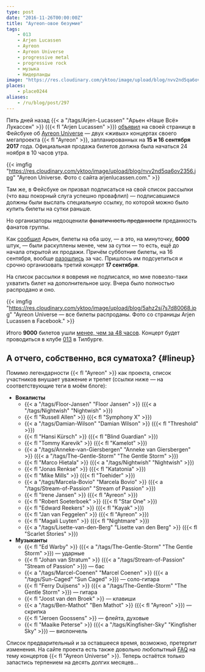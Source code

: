 ```yaml
---
type: post
date: "2016-11-26T00:00:00Z"
title: "Ayreon-овое безумие"
tags:
    - 013
    - Arjen Lucassen
    - Ayreon
    - Ayreon Universe
    - progressive metal
    - progressive rock
    - музыка
    - Нидерланды
image: "https://res.cloudinary.com/yktoo/image/upload/blog/nvv2nd5qa6ov2356.jpg"
places:
    - place0244
aliases:
    - /ru/blog/post/297
---
```


Пять дней назад {{< a "/tags/Arjen-Lucassen" "Арьен «Наше Всё» Лукассен" >}} ({{< fl "Arjen Lucassen" >}}) [объявил](https://www.facebook.com/ArjenLucassenOfficial/videos/10153840917141152/) на своей странице в Фейсбуке об [Ayreon Universe](http://www.arjenlucassen.com/universe/) — двух «живых» концертах своего мегапроекта {{< fl "Ayreon" >}}, запланированных на **15 и 16 сентября 2017** года. Официальная продажа билетов должна была начаться 24 ноября в 10 часов утра.

<!--more-->

{{< imgfig "https://res.cloudinary.com/yktoo/image/upload/blog/nvv2nd5qa6ov2356.jpg" "Ayreon Universe. Фото с сайта arjenlucassen.com." >}}

Там же, в Фейсбуке он призвал подписаться на свой список рассылки (что ваш покорный слуга успешно провафлил) — подписавшимся должны были выслать специальную ссылку, по которой можно было купить билеты на сутки раньше.

Но организаторы недооценили ~~фанатичность преданности~~ преданность фанатов группы.

Как [сообщил](https://www.facebook.com/ArjenLucassenOfficial/posts/10153847922071152) Арьен, билеты на оба шоу, — а это, на минуточку, **6000** штук, — были раскуплены менее, чем за сутки — то есть, ещё до начала открытой их продажи. Причём субботние билеты, на 16 сентября, вообще [разошлись](https://www.facebook.com/ArjenLucassenOfficial/photos/a.114351896151.107682.109887886151/10153846039016152/) за час. Пришлось им подсуетиться и срочно организовать третий концерт **17 сентября**.

На список рассылки я вовремя не подписался, но мне повезло-таки ухватить билет на дополнительное шоу. Вчера было полностью распродано и оно.

{{< imgfig "https://res.cloudinary.com/yktoo/image/upload/blog/5ahz2sj7s7d80068.jpg" "Ayreon Universe — все билеты распроданы. Фото со страницы Arjen Lucassen в Facebook." >}}

Итого **9000** билетов ушли [менее, чем за 48 часов](https://www.facebook.com/ArjenLucassenOfficial/videos/10153850665491152/). Концерт будет проводиться в клубе [013](http://www.013.nl/) в Тилбурге.

## А отчего, собственно, вся суматоха? {#lineup}

Помимо легендарности {{< fl "Ayreon" >}} как проекта, список участников внушает уважение и трепет (ссылки ниже — на соответствующие теги в моём блоге):

* **Вокалисты**
    * {{< a "/tags/Floor-Jansen" "Floor Jansen" >}} ({{< a "/tags/Nightwish" "Nightwish" >}})
    * {{< fl "Russell Allen" >}} ({{< fl "Symphony X" >}})
    * {{< a "/tags/Damian-Wilson" "Damian Wilson" >}} ({{< fl "Threshold" >}})
    * {{< fl "Hansi Kürsch" >}} ({{< fl "Blind Guardian" >}})
    * {{< fl "Tommy Karevik" >}} ({{< fl "Kamelot" >}})
    * {{< a "/tags/Anneke-van-Giersbergen" "Anneke van Giersbergen" >}} ({{< a "/tags/The-Gentle-Storm" "The Gentle Storm" >}})
    * {{< fl "Marco Hietala" >}} ({{< a "/tags/Nightwish" "Nightwish" >}})
    * {{< fl "Jonas Renkse" >}} ({{< fl "Katatonia" >}})
    * {{< fl "Mike Mills" >}} ({{< fl "Toehider" >}})
    * {{< a "/tags/Marcela-Bovio" "Marcela Bovio" >}} ({{< a "/tags/Stream-of-Passion" "Stream of Passion" >}})
    * {{< fl "Irene Jansen" >}} ({{< fl "Ayreon" >}})
    * {{< fl "Robert Soeterboek" >}} ({{< fl "Star One" >}})
    * {{< fl "Edward Reekers" >}} ({{< fl "Kayak" >}})
    * {{< fl "Jan van Feggelen" >}} ({{< fl "Ayreon" >}})
    * {{< fl "Magali Luyten" >}} ({{< fl "Nightmare" >}})
    * {{< a "/tags/Lisette-van-den-Berg" "Lisette van den Berg" >}} ({{< fl "Scarlet Stories" >}})
* **Музыканты**
    * {{< fl "Ed Warby" >}} ({{< a "/tags/The-Gentle-Storm" "The Gentle Storm" >}}) — ударные
    * {{< fl "Johan van Stratum" >}} ({{< a "/tags/Stream-of-Passion" "Stream of Passion" >}}) — бас
    * {{< a "/tags/Marcel-Coenen" "Marcel Coenen" >}} ({{< a "/tags/Sun-Caged" "Sun Caged" >}}) — соло-гитара
    * {{< fl "Ferry Duijsens" >}} ({{< a "/tags/The-Gentle-Storm" "The Gentle Storm" >}}) — гитара
    * {{< fl "Joost van den Broek" >}} — клавиши
    * {{< a "/tags/Ben-Mathot" "Ben Mathot" >}} ({{< fl "Ayreon" >}}) — скрипка
    * {{< fl "Jeroen Goossens" >}} — флейта, духовые
    * {{< fl "Maaike Peterse" >}} ({{< a "/tags/Kingfisher-Sky" "Kingfisher Sky" >}}) — виолончель

Список предварительный и за оставшееся время, возможно, претерпит изменения. На сайте проекта есть также довольно любопытный [FAQ](http://www.arjenlucassen.com/universe/faq/) на тему концертов {{< fl "Ayreon Universe" >}}. Теперь остаётся только запастись терпением на десять долгих месяцев…
